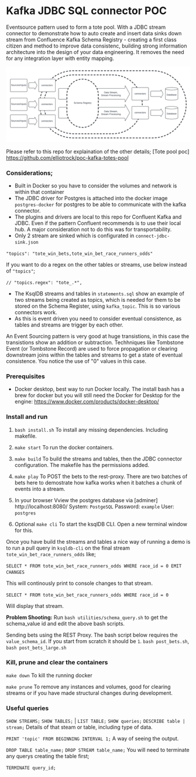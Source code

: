 # Kafka JDBC SQL connector POC

Eventsource pattern used to form a tote pool. With a JDBC stream connector to demonstrate how to auto create and insert data sinks down stream from Confluence Kafka Schema Registry - creating a first class citizen and method to improve data consistenc, building strong information architecture into the design of your data engineering. It removes the need for any integration layer with entity mapping.  

![schema registry across connectors and database](/Schema_registry.png)

Please refer to this repo for explaination of the other details; [Tote pool poc] https://github.com/elliotrock/poc-kafka-totes-pool


### Considerations;
* Built in Docker so you have to consider the volumes and network is within that container
* The JDBC driver for Postgres is attached into the docker image `postgres-docker` for postgres to be able to communicate with the kafka connector.
* The plugins and drivers are local to this repo for Confluent Kafka and JDBC. Even if the pattern Confluent recommends is to use their local hub. A major consideration not to do this was for transportability. 
* Only 2 stream are sinked which is configurated in `connect-jdbc-sink.json`

 `"topics": "tote_win_bets,tote_win_bet_race_runners_odds"`

 If you want to do a regex on the other tables or streams, use below instead of  `"topics"`;

 `// "topics.regex": "tote_.*",` 

 * The KsqlDB streams and tables in `statements.sql` show an example of two streams being created as topics, which is needed for them to be stored on the Schema Register, using `kafka_topic`. This is so various connectors work. 
 * As this is event driven you need to consider eventual consistence, as tables and streams are trigger by each other. 
 
 An Event Sourcing pattern is very good at huge transistions, in this case the transistions show an addition or subtraction. Techhniques like Tombstone Event (or Tombstone Record) are used to force propagation or clearing downstream joins within the tables and streams to get a state of eventual consistence. You notice the use of "0" values in this case.   

### Prerequisites
* Docker desktop, best way to run Docker locally. The install bash has a brew for docker but you will still need the Docker for Desktop for the engine: https://www.docker.com/products/docker-desktop/


### Install and run
1. `bash install.sh`
To install any missing dependencies. Including makefile.

2. `make start`
To run the docker containers.

3. `make build`
To build the streams and tables, then the JDBC connector configuration. The makefile has the permissions added.

4. `make play`
To POST the bets to the rest-proxy. There are two batches of bets here to demostrate how kafka works when it batches a chunk of events into a stream.

6. In your browser Vview the postgres database via [adminer]  http://localhost:8080/  System: `PostgeSQL` Password: `example` User: `postgres`

5. Optional  `make cli`
To start the ksqlDB CLI. Open a new terminal window for this. 

Once you have build the streams and tables a nice way of running a demo is to run a pull query in `ksqldb-cli` on the final stream `tote_win_bet_race_runners_odds` like;

`SELECT * FROM tote_win_bet_race_runners_odds WHERE race_id = 0 EMIT CHANGES` 

This will continously print to console changes to that stream.

`SELECT * FROM tote_win_bet_race_runners_odds WHERE race_id = 0`

Will display that stream.


**Problem Shooting:** Run `bash utilities/schema_query.sh` to get the schema_value id and edit the above bash scripts.

Sending bets using the REST Proxy. The bash script below requires the `value_schema_id`. If you start from scratch it should be `1`.  `bash post_bets.sh`,  `bash post_bets_large.sh`


### Kill, prune and clear the containers 

`make down`
To kill the running docker

`make prune`
To remove any instances and volumes, good for clearing streams or if you have made structural changes during development.


### Useful queries

`SHOW STREAMS;`
`SHOW TABLES;` | `LIST TABLE;`
`SHOW queries;`
`DESCRIBE table | stream;`
Details of that steam or table, including type of data.

`PRINT 'topic' FROM BEGINNING INTERVAL 1;`
A way of seeing the output.

`DROP TABLE table_name;` 
`DROP STREAM table_name;` 
You will need to terminate any querys creating the table first;

`TERMINATE query_id;` 

